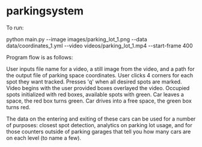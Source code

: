 # parkingsystem
To run:

python main.py --image images/parking_lot_1.png --data data/coordinates_1.yml --video videos/parking_lot_1.mp4 --start-frame 400


Program flow is as follows:

User inputs file name for a video, a still image from the video, and a path for the output file of parking space coordinates.
User clicks 4 corners for each spot they want tracked. 
Presses 'q' when all desired spots are marked.
Video begins with the user provided boxes overlayed the video. 
Occupied spots initialized with red boxes, available spots with green.
Car leaves a space, the red box turns green.
Car drives into a free space, the green box turns red.



The data on the entering and exiting of these cars can be used for a number of purposes: closest spot detection, analytics on parking lot usage, and for those counters outside of parking garages that tell you how many cars are on each level (to name a few).
